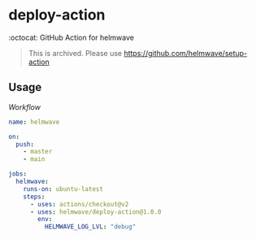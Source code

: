 # deploy-action

:octocat: GitHub Action for helmwave 

> This is archived. Please use https://github.com/helmwave/setup-action 

## Usage

*Workflow*

```yaml
name: helmwave

on:
  push:
    - master
    - main

jobs:
  helmwave:
    runs-on: ubuntu-latest
    steps:
      - uses: actions/checkout@v2
      - uses: helmwave/deploy-action@1.0.0
        env:
          HELMWAVE_LOG_LVL: "debug"
```
